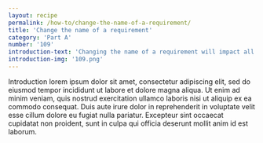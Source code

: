 ```yaml
---
layout: recipe
permalink: /how-to/change-the-name-of-a-requirement/
title: 'Change the name of a requirement'
category: 'Part A'
number: '109'
introduction-text: 'Changing the name of a requirement will impact all the screens and the email notifications where this requirement happens.'
introduction-img: '109.png'
---
```


Introduction lorem ipsum dolor sit amet, consectetur adipiscing elit, sed do eiusmod tempor incididunt ut labore et dolore magna aliqua. Ut enim ad minim veniam, quis nostrud exercitation ullamco laboris nisi ut aliquip ex ea commodo consequat. Duis aute irure dolor in reprehenderit in voluptate velit esse cillum dolore eu fugiat nulla pariatur. Excepteur sint occaecat cupidatat non proident, sunt in culpa qui officia deserunt mollit anim id est laborum.

